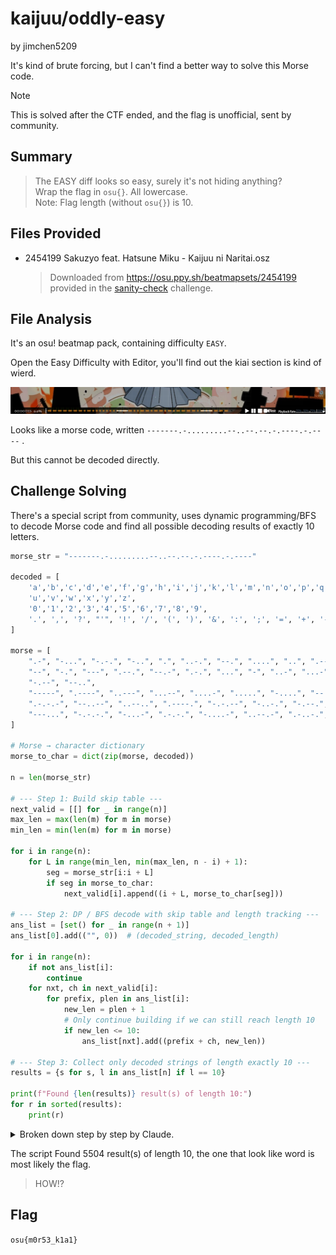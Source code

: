 # kaijuu/oddly-easy

by jimchen5209

It's kind of brute forcing, but I can't find a better way to solve this Morse code.

> [!NOTE]
> This is solved after the CTF ended, and the flag is unofficial, sent by community.

## Summary

> The EASY diff looks so easy, surely it's not hiding anything?  
> Wrap the flag in `osu{}`. All lowercase.  
> Note: Flag length (without `osu{}`) is 10.

## Files Provided

- 2454199 Sakuzyo feat. Hatsune Miku - Kaijuu ni Naritai.osz
  > Downloaded from https://osu.ppy.sh/beatmapsets/2454199 provided in the [sanity-check](../sanity-check/README.md) challenge.

## File Analysis

It's an osu! beatmap pack, containing difficulty `EASY`.

Open the Easy Difficulty with Editor, you'll find out the kiai section is kind of wierd.

![](images/0t_nG4LxqorRHdaX0c8S7z5G5_cmUWrmBQCsqqcJBu0=.png)

Looks like a morse code, written `-------.-.........--..--.--.-.----.-.----` .

But this cannot be decoded directly.

## Challenge Solving

There's a special script from community, uses dynamic programming/BFS to decode Morse code and find all possible decoding results of exactly 10 letters.

```python
morse_str = "-------.-.........--..--.--.-.----.-.----"

decoded = [
    'a','b','c','d','e','f','g','h','i','j','k','l','m','n','o','p','q','r','s','t',
    'u','v','w','x','y','z',
    '0','1','2','3','4','5','6','7','8','9',
    '.', ',', '?', "'", '!', '/', '(', ')', '&', ':', ';', '=', '+', '-', '_', '"', '$', '@'
]

morse = [
    ".-", "-...", "-.-.", "-..", ".", "..-.", "--.", "....", "..", ".---", "-.-", ".-..",
    "--", "-.", "---", ".--.", "--.-", ".-.", "...", "-", "..-", "...-", ".--", "-..-",
    "-.--", "--..",
    "-----", ".----", "..---", "...--", "....-", ".....", "-....", "--...", "---..", "----.",
    ".-.-.-", "--..--", "..--..", ".----.", "-.-.--", "-..-.", "-.--.", "-.--.-", ".-...",
    "---...", "-.-.-.", "-...-", ".-.-.", "-....-", "..--.-", ".-..-.", "...-..-", ".--.-."
]

# Morse → character dictionary
morse_to_char = dict(zip(morse, decoded))

n = len(morse_str)

# --- Step 1: Build skip table ---
next_valid = [[] for _ in range(n)]
max_len = max(len(m) for m in morse)
min_len = min(len(m) for m in morse)

for i in range(n):
    for L in range(min_len, min(max_len, n - i) + 1):
        seg = morse_str[i:i + L]
        if seg in morse_to_char:
            next_valid[i].append((i + L, morse_to_char[seg]))

# --- Step 2: DP / BFS decode with skip table and length tracking ---
ans_list = [set() for _ in range(n + 1)]
ans_list[0].add(("", 0))  # (decoded_string, decoded_length)

for i in range(n):
    if not ans_list[i]:
        continue
    for nxt, ch in next_valid[i]:
        for prefix, plen in ans_list[i]:
            new_len = plen + 1
            # Only continue building if we can still reach length 10
            if new_len <= 10:
                ans_list[nxt].add((prefix + ch, new_len))

# --- Step 3: Collect only decoded strings of length exactly 10 ---
results = {s for s, l in ans_list[n] if l == 10}

print(f"Found {len(results)} result(s) of length 10:")
for r in sorted(results):
    print(r)
```

<details>
<summary>Broken down step by step by Claude.</summary>

## Step 1: Create a skip table

```python
next_valid[i].append((i + L, morse_to_char[seg]))
```

For each position `i`, pre-calculate which Morse letters can match starting from that position.

* Record: the next position `i+L` to jump to, and the corresponding letter `ch`
* For example: if `.-` starting at position 3 is the letter 'a', then record `(5, 'a')`

## Step 2: Dynamic Programming Decoding

```python
ans_list[0].add(("", 0)) # Starting point: empty string, length 0
```

* `ans_list[i]` stores all possible (string, length) combinations when decoding to position `i`
* For each position `i`, try all possible next letters
* Only keep those with length ≤ 10 Candidates (pruning optimization)

## Step 3: Collect Results

```python
results = {s for s, l in ans_list[n] if l == 10}
```

* From all decoding results at the last position `n`, filter out strings with a length of exactly 10.

## Summary

This program handles the ambiguity of Morse code:

* The same symbol sequence can be split in multiple ways.
* For example, `.-` can be either `a` or `e` + `t`.
* The program finds all possible decodings but only outputs those with a length of 10.
</details>

The script Found 5504 result(s) of length 10, the one that look like word is most likely the flag.

> HOW!?

## Flag

`osu{m0r53_k1a1}`



